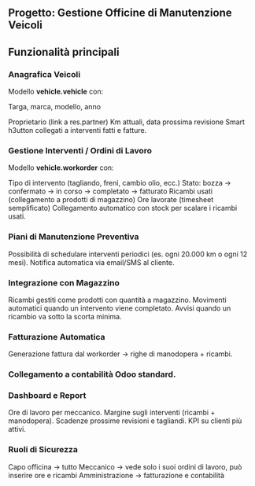 <h2>Progetto: Gestione Officine di Manutenzione Veicoli</h2>


<h2>Funzionalità principali</h2>


<h3>Anagrafica Veicoli</h3>


Modello <b>vehicle.vehicle</b> con:

Targa, marca, modello, anno 

Proprietario (link a res.partner)
Km attuali, data prossima revisione
Smart h3utton collegati a interventi fatti e fatture.


<h3>Gestione Interventi / Ordini di Lavoro</h3>


Modello <b>vehicle.workorder</b> con:

Tipo di intervento (tagliando, freni, cambio olio, ecc.)
Stato: bozza → confermato → in corso → completato → fatturato
Ricambi usati (collegamento a prodotti di magazzino)
Ore lavorate (timesheet semplificato)
Collegamento automatico con stock per scalare i ricambi usati.


<h3>Piani di Manutenzione Preventiva</h3>

Possibilità di schedulare interventi periodici (es. ogni 20.000 km o ogni 12 mesi).
Notifica automatica via email/SMS al cliente.


<h3>Integrazione con Magazzino</h3>

Ricambi gestiti come prodotti con quantità a magazzino.
Movimenti automatici quando un intervento viene completato.
Avvisi quando un ricambio va sotto la scorta minima.


<h3>Fatturazione Automatica</h3>

Generazione fattura dal workorder → righe di manodopera + ricambi.

<h3>Collegamento a contabilità Odoo standard.</h3>

<h3>Dashboard e Report</h3>

Ore di lavoro per meccanico.
Margine sugli interventi (ricambi + manodopera).
Scadenze prossime revisioni e tagliandi.
KPI su clienti più attivi.

<h3>Ruoli di Sicurezza</h3>

Capo officina → tutto
Meccanico → vede solo i suoi ordini di lavoro, può inserire ore e ricambi
Amministrazione → fatturazione e contabilità